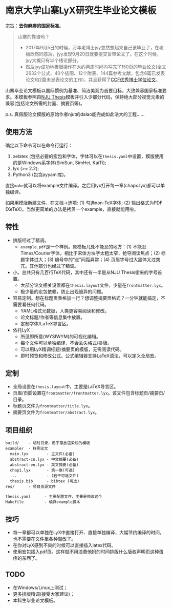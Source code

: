 # 南京大学山寨LyX研究生毕业论文模板

宗旨：**去你麻痹的国家标准**。

> 山寨的靠谱吗？
>
> * 2017年9月5日的时候，万年老博士jyy忽然想起来自己该毕业了，在老板欣然同意后，jyy发现9月20日就要提交盲审论文了。在这个时候，jyy大概只有半个绪论部分。
> * 然后jyy成功地极限操作在大约两周时间内写完了150页的毕业论文(全文2632个公式、40个插图、12个附表、144篇参考文献，包含6篇已发表论文和2篇未发表论文的工作)，并且获得了[CCF优秀博士学位论文](https://www.ccf.org.cn/c/2018-12-27/659018.shtml)。

山寨毕业论文模板以国际惯例为基准、简洁美观为首要目标，大致兼容国家标准要求。本模板参照自[NJU Thesis](https://github.com/Haixing-Hu/nju-thesis)模板并引入少部分代码，保持绝大部分视觉元素的兼容(包括论文所需的封面、摘要页等)。

p.s. 真佩服论文模版的原始作者njut的dalao能完成如此浩大的工程……


## 使用方法

确定以下命令可以在命令行运行：

1. xelatex (包括必要的宏包和字体，字体可以在`thesis.yaml`中设置，模版使用的是Windows系字体(SimSun, SimHei, KaiTi);
2. lyx (>= 2.2);
3. Python3 (包含pyyaml库)。

直接`make`就可以将example文件编译。之后用lyx打开每一章(chapx.lyx)都可以单独编译。

如果用模版新建文件，在文档->选项: (1) 勾选non-TeX字体; (2) 输出格式为PDF (XeTeX)。当然更简单的办法是拷贝一个example，直接就能用啦。

## 特性

* 排版经过了精调。
    * `example.pdf`是一个样例。原模板几处不能忍的地方：(1) 不能忍Times/Courier字体，相比于宋体方块字太粗太窄，抢夺阅读焦点；(2) 标题字体过大；(3) 编号中的“点”间距异常；(4) 页眉字号过大黑体太过突兀。其他部分也经过了精调。
* 小。总共只有几百行TeX代码，其中还有一半是从NJU Thesis偷来的字号设置。
    * 大部分论文相关设置都在`thesis.layout`文件，少量在`frontmatter.lyx`。
    * 极少量的宏包依赖，防止出现诡异的问题。
* 容易定制。想在标题页表格加一行？想调整摘要页格式？一分钟就能搞定，不需要看任何代码。
    * YAML格式元数据，人类更容易阅读和修改。
    * 论文标题/作者等信息集中放置。
    * 定制字体/LaTeX导言区。
* 依托LyX：
    * 所见即所意(WYSIWYM)的可视化编辑。
    * 每个文件可以单独编译，不会丢失格式/排版。
    * 可以用LyX精调标题/摘要页的模版，无需阅读代码。
    * 即时预览和修改公式。公式编辑器支持LaTeX语法，可以定义全局宏。

## 定制

* 全局设置在`thesis.layout`中，主要是LaTeX导言区。
* 页眉/页脚设置在`frontmatter/frontmatter.lyx`。该文件包含标题页/摘要页/目录。
* 标题页文件为`frontmatter/title.lyx`。
* 摘要页文件为`frontmatter/abstract.lyx`。

## 项目组织

```
build/    - 临时目录，用于存放渲染后的模板
example/  - 样例论文
  main.lyx        - 主文件(必备)
  abstract-cn.lyx - 中文摘要(必备)
  abstract-en.lyx - 英文摘要(必备)
  chap1.lyx       - 第一章(可选)
  ...             - (若干可选文件)
  thesis.bib      - bibtex (可选)
res/      - 项目资源文件

thesis.yaml      - 主要配置文件，主要是修改这个
Makefile         - 编译example脚本
```

## 技巧

* 每一章都可以单独在LyX中直接打开、直接单独编译，大幅节约编译的时间，也不需要在文件里各种魔改了。
* 在你对LyX感到不爽的时候可以直接插入latex代码。
* 使用宏包插入pdf页。这样就不用浪费他妈的时间排版什么版权声明页这种蛋疼的东西了。

## TODO

* 在Windows/Linux上测试；
* 更多排版精调(接受大家建议)；
* 本科生毕业论文模板。